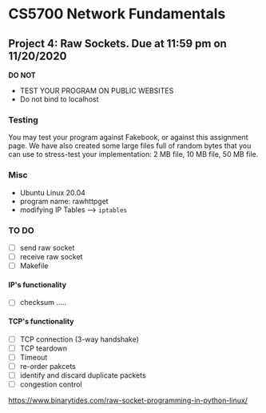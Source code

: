 # CS5700 Network Fundamentals
## Project 4: Raw Sockets. Due at 11:59 pm on 11/20/2020


**DO NOT** 
- TEST YOUR PROGRAM ON PUBLIC WEBSITES
- Do not bind to localhost 

### Testing 
You may test your program against Fakebook, or against this assignment page. We have also created some large files full of random bytes that you can use to stress-test your implementation: 2 MB file, 10 MB file, 50 MB file.
### Misc
- Ubuntu Linux 20.04
- program name: rawhttpget
- modifying IP Tables --> `iptables`

### TO DO 
- [ ] send raw socket 
- [ ] receive raw socket
- [ ] Makefile
#### IP's functionality 
  - [ ] checksum 
  .....
#### TCP's functionality
- [ ] TCP connection (3-way handshake)
- [ ] TCP teardown 
- [ ] Timeout
- [ ] re-order pakcets 
- [ ] identify and discard duplicate packets
- [ ] congestion control 

https://www.binarytides.com/raw-socket-programming-in-python-linux/
